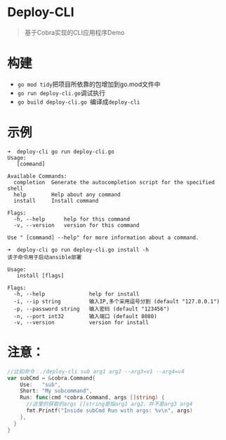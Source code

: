 # Deploy-CLI
>基于Cobra实现的CLI应用程序Demo

# 构建
- `go mod tidy`把项目所依靠的包增加到go.mod文件中
- `go run deploy-cli.go`调试执行
- `go build deploy-cli.go `编译成`deploy-cli`

# 示例
```shell
➜  deploy-cli go run deploy-cli.go
Usage:
   [command]

Available Commands:
  completion  Generate the autocompletion script for the specified shell
  help        Help about any command
  install     Install command

Flags:
  -h, --help      help for this command
  -v, --version   version for this command

Use " [command] --help" for more information about a command.
```
```shell
➜  deploy-cli go run deploy-cli.go install -h                              
该子命令用于启动ansible部署

Usage:
   install [flags]

Flags:
  -h, --help              help for install
  -i, --ip string         输入IP,多个采用逗号分割 (default "127.0.0.1")
  -p, --password string   输入密码 (default "123456")
  -n, --port int32        输入端口 (default 8080)
  -v, --version           version for install

```

# 注意：
```go
//比如命令：./deploy-cli sub arg1 arg2 --arg3=v1 --arg4=v4 
var subCmd = &cobra.Command{
    Use:   "sub",
    Short: "My subcommand",
    Run: func(cmd *cobra.Command, args []string) {
      //这里的获取的args []string是指arg1 arg2，并不是arg3 arg4
      fmt.Printf("Inside subCmd Run with args: %v\n", args)
    },
  }
}        
```